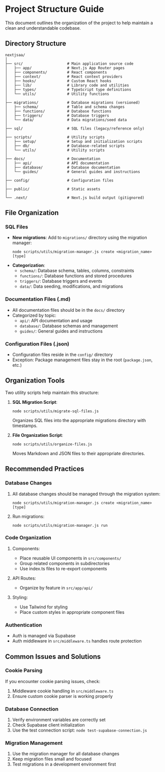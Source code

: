 # Project Structure Guide

This document outlines the organization of the project to help maintain a clean and understandable codebase.

## Directory Structure

```
nextjsaa/
│
├── src/                    # Main application source code
│   ├── app/                # Next.js App Router pages
│   ├── components/         # React components
│   ├── context/            # React context providers
│   ├── hooks/              # Custom React hooks
│   ├── lib/                # Library code and utilities
│   ├── types/              # TypeScript type definitions
│   └── utils/              # Utility functions
│
├── migrations/             # Database migrations (versioned)
│   ├── schema/             # Table and schema changes
│   ├── functions/          # Database functions
│   ├── triggers/           # Database triggers
│   └── data/               # Data migrations/seed data
│
├── sql/                    # SQL files (legacy/reference only)
│
├── scripts/                # Utility scripts
│   ├── setup/              # Setup and initialization scripts
│   ├── db/                 # Database-related scripts
│   └── utils/              # Utility scripts
│
├── docs/                   # Documentation
│   ├── api/                # API documentation
│   ├── database/           # Database documentation
│   └── guides/             # General guides and instructions
│
├── config/                 # Configuration files
│
├── public/                 # Static assets
│
└── .next/                  # Next.js build output (gitignored)
```

## File Organization

### SQL Files
- **New migrations**: Add to `migrations/` directory using the migration manager:
  ```
  node scripts/utils/migration-manager.js create <migration_name> [type]
  ```
- **Categorization**:
  - `schema/`: Database schema, tables, columns, constraints
  - `functions/`: Database functions and stored procedures
  - `triggers/`: Database triggers and events
  - `data/`: Data seeding, modifications, and migrations

### Documentation Files (.md)
- All documentation files should be in the `docs/` directory
- Categorized by topic:
  - `api/`: API documentation and usage
  - `database/`: Database schemas and management 
  - `guides/`: General guides and instructions

### Configuration Files (.json)
- Configuration files reside in the `config/` directory
- Exception: Package management files stay in the root (`package.json`, etc.)

## Organization Tools

Two utility scripts help maintain this structure:

1. **SQL Migration Script**:
   ```
   node scripts/utils/migrate-sql-files.js
   ```
   Organizes SQL files into the appropriate migrations directory with timestamps.

2. **File Organization Script**:
   ```
   node scripts/utils/organize-files.js
   ```
   Moves Markdown and JSON files to their appropriate directories.

## Recommended Practices

### Database Changes

1. All database changes should be managed through the migration system:
   ```
   node scripts/utils/migration-manager.js create <migration_name> [type]
   ```

2. Run migrations:
   ```
   node scripts/utils/migration-manager.js run
   ```

### Code Organization

1. Components:
   - Place reusable UI components in `src/components/`
   - Group related components in subdirectories
   - Use index.ts files to re-export components

2. API Routes:
   - Organize by feature in `src/app/api/`

3. Styling:
   - Use Tailwind for styling
   - Place custom styles in appropriate component files

### Authentication

- Auth is managed via Supabase
- Auth middleware in `src/middleware.ts` handles route protection

## Common Issues and Solutions

### Cookie Parsing

If you encounter cookie parsing issues, check:
1. Middleware cookie handling in `src/middleware.ts`
2. Ensure custom cookie parser is working properly

### Database Connection

1. Verify environment variables are correctly set
2. Check Supabase client initialization
3. Use the test connection script: `node test-supabase-connection.js`

### Migration Management

1. Use the migration manager for all database changes
2. Keep migration files small and focused
3. Test migrations in a development environment first 